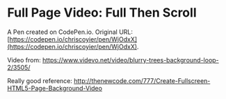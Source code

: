 # Full Page Video: Full Then Scroll

A Pen created on CodePen.io. Original URL: [https://codepen.io/chriscoyier/pen/WjOdxX](https://codepen.io/chriscoyier/pen/WjOdxX).

Video from: https://www.videvo.net/video/blurry-trees-background-loop-2/3505/

Really good reference: http://thenewcode.com/777/Create-Fullscreen-HTML5-Page-Background-Video
